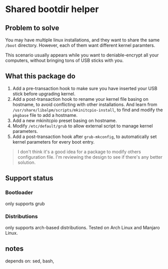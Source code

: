 # Shared bootdir helper

## Problem to solve

You may have multiple linux installations, and they want to share the same `/boot` directory. 
However, each of them want different kernel paramters. 

This scenario usually appears while you want to deniable-encrypt all your computers, without 
bringing tons of USB sticks with you. 

## What this package do

1. Add a pre-transaction hook to make sure you have inserted your USB stick before upgrading kernel. 
2. Add a post-transaction hook to rename your kernel file basing on hostname, to avoid conflicting with other installations. And learn from `/usr/share/libalpm/scripts/mkinitcpio-install`, to find and modify the `pkgbase` file to add a hostname.
3. Add a new mkinitcpio preset basing on hostname.  
4. Modify `/etc/default/grub` to allow external script to manage kernel parameters. 
5. Add a post-transaction hook after `grub-mkconfig`, to automatically set kernel parameters for every boot entry. 

> I don't think it's a good idea for a package to modify others configuration file. I'm reviewing the design to see if there's any better solution. 

## Support status

### Bootloader

only supports grub

### Distributions

only supports arch-based distributions. Tested on Arch Linux and Manjaro Linux. 

## notes

depends on: sed, bash, 

